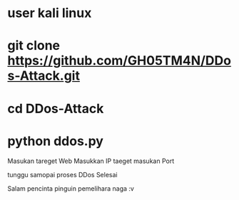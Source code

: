 # user kali linux 
# git clone https://github.com/GH05TM4N/DDos-Attack.git
# cd DDos-Attack
# python ddos.py

Masukan tareget Web
Masukkan IP taeget
masukan Port 

tunggu samopai proses DDos Selesai

Salam pencinta pinguin pemelihara naga :v
